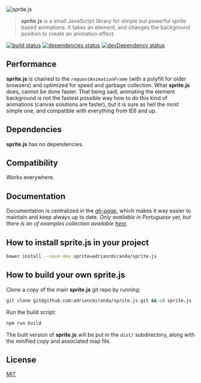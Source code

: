 ![sprite.js](http://i.imgur.com/CEEbHaw.gif)

> __sprite.js__ is a small JavaScript library for simple but powerful sprite based animations.
It takes an element, and changes the background position to create an animation effect.

[![build status][travis_build_status_image]][travis_build_status_url] [![dependencies status][david_dependencies_status_image]][david_dependencies_status_url] [![devDependency status][david_devdependencies_status_image]][david_devdependencies_status_url]

<!-- travis -->
[travis_build_status_image]: https://travis-ci.org/adriancmiranda/sprite.js.png?branch=master
[travis_build_status_url]: https://travis-ci.org/adriancmiranda/sprite.js "build status"

<!-- david dependencies -->
[david_dependencies_status_image]: https://david-dm.org/adriancmiranda/sprite.js.png?theme=shields.io
[david_dependencies_status_url]: https://david-dm.org/adriancmiranda/sprite.js "dependencies status"

<!-- david devDependencies -->
[david_devdependencies_status_image]: https://david-dm.org/adriancmiranda/sprite.js/dev-status.png?theme=shields.io
[david_devdependencies_status_url]: https://david-dm.org/adriancmiranda/sprite.js#info=devDependencies "devDependencies status"

## Performance

__sprite.js__ is chained to the _`requestAnimationFrame`_ (with a polyfill for older browsers) and optimized for speed and garbage collection. What __sprite.js__ does, cannot be done faster.
That being said, animating the element background is not the fastest possible way how to do this kind of animations (canvas solutions are faster), but it is sure as hell the most simple one, and compatible with everything from IE6 and up.

## Dependencies

__sprite.js__ has no dependencies.

## Compatibility

Works everywhere.

## Documentation

Documentation is centralized in the _[gh-page](http://adriancmiranda.github.io/sprite.js)_, which makes it way easier to maintain and keep always up to date. _Only available in Portuguese yet, but there is an of examples collection available [here](https://github.com/adriancmiranda/sprite.js/tree/master/examples)._

## How to install __sprite.js__ in your project

```bash
bower install --save-dev sprite=adriancmiranda/sprite.js
```

## How to build your own __sprite.js__

Clone a copy of the main __sprite.js__ git repo by running:

```bash
git clone git@github.com:adriancmiranda/sprite.js.git && cd sprite.js
```

Run the build script:

```bash
npm run build
```

The built version of __sprite.js__ will be put in the `dist/` subdirectory, along with the minified copy and associated map file.

## License
[MIT](https://github.com/adriancmiranda/generator-gulp-requirejs/blob/master/LICENSE "MIT LICENSE")
